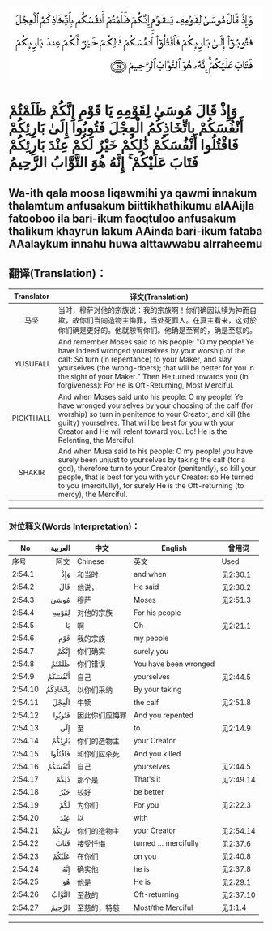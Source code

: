 ![002:054](images/002_054.gif)

#  وَإِذْ قَالَ مُوسَىٰ لِقَوْمِهِ يَا قَوْمِ إِنَّكُمْ ظَلَمْتُمْ أَنْفُسَكُمْ بِاتِّخَاذِكُمُ الْعِجْلَ فَتُوبُوا إِلَىٰ بَارِئِكُمْ فَاقْتُلُوا أَنْفُسَكُمْ ذَٰلِكُمْ خَيْرٌ لَكُمْ عِنْدَ بَارِئِكُمْ فَتَابَ عَلَيْكُمْ ۚ إِنَّهُ هُوَ التَّوَّابُ الرَّحِيمُ 

## Wa-ith qala moosa liqawmihi ya qawmi innakum thalamtum anfusakum biittikhathikumu alAAijla fatooboo ila bari-ikum faoqtuloo anfusakum thalikum khayrun lakum AAinda bari-ikum fataba AAalaykum innahu huwa alttawwabu alrraheemu

## 翻译(Translation)：

| Translator | 译文(Translation)                                            |
| :--------: | ------------------------------------------------------------ |
|    马坚    | 当时，穆萨对他的宗族说：我的宗族啊！你们确因认犊为神而自欺，故你们当向造物主悔罪，当处死罪人。在真主看来，这对於你们确是更好的。他就恕宥你们。他确是至宥的，确是至慈的。 |
|  YUSUFALI  | And remember Moses said to his people: "O my people! Ye have indeed wronged yourselves by your worship of the calf: So turn (in repentance) to your Maker, and slay yourselves (the wrong-doers); that will be better for you in the sight of your Maker." Then He turned towards you (in forgiveness): For He is Oft-Returning, Most Merciful. |
| PICKTHALL  | And when Moses said unto his people: O my people! Ye have wronged yourselves by your choosing of the calf (for worship) so turn in penitence to your Creator, and kill (the guilty) yourselves. That will be best for you with your Creator and He will relent toward you. Lo! He is the Relenting, the Merciful. |
|   SHAKIR   | And when Musa said to his people: O my people! you have surely been unjust to yourselves by taking the calf (for a god), therefore turn to your Creator (penitently), so kill your people, that is best for you with your Creator: so He turned to you (mercifully), for surely He is the Oft-returning (to mercy), the Merciful. |

---

### 对位释义(Words Interpretation)：

| No      |  العربية | 中文           | English               | 曾用词    |
| ------- | -------: | -------------- | --------------------- | --------- |
| 序号    |     阿文 | Chinese        | 英文                  | Used      |
| 2:54.1  |      وَإِذْ | 和当时         | and when              | 见2:30.1  |
| 2:54.2  |      قَالَ | 他说，         | He said               | 见2:30.2  |
| 2:54.3  |     مُوسَىٰ | 穆萨           | Moses                 | 见2:51.3  |
| 2:54.4  |    لِقَوْمِهِ | 对他的宗族     | For his people        |           |
| 2:54.5  |       يَا | 啊             | Oh                    | 见2:21.1  |
| 2:54.6  |      قَوْمِ | 我的宗族       | my people             |           |
| 2:54.7  |     إِنَّكُمْ | 你们确实       | surely you            |           |
| 2:54.8  |    ظَلَمْتُمْ | 你们错误       | You have been wronged |           |
| 2:54.9  |   أَنْفُسَكُمْ | 自己           | yourselves            | 见2:44.5  |
| 2:54.10 | بِاتِّخَاذِكُمُ | 以你们采纳     | By your taking        |           |
| 2:54.11 |    الْعِجْلَ | 牛犊           | the calf              | 见2:51.8  |
| 2:54.12 |   فَتُوبُوا | 因此你们应悔罪 | And you repented      |           |
| 2:54.13 |      إِلَىٰ | 至             | to                    | 见2:14.9  |
| 2:54.14 |   بَارِئِكُمْ | 你们的造物主   | your Creator          |           |
| 2:54.15 |  فَاقْتُلُوا | 和你们应杀死   | And you killed        |           |
| 2:54.16 |   أَنْفُسَكُمْ | 自己           | yourselves            | 见2:44.5  |
| 2:54.17 |     ذَٰلِكُمْ | 那个是         | That's it             | 见2:49.14 |
| 2:54.18 |      خَيْرٌ | 较好           | be better             |           |
| 2:54.19 |      لَكُمْ | 为你们         | For you               | 见2:22.3  |
| 2:54.20 |      عِنْدَ | 以             | with                  |           |
| 2:54.21 |   بَارِئِكُمْ | 你们的造物主   | your Creator          | 见2:54.14 |
| 2:54.22 |     فَتَابَ | 接受忏悔       | turned … mercifully   | 见2:37.6  |
| 2:54.23 |    عَلَيْكُمْ | 在你们         | on you                | 见2:40.8  |
| 2:54.24 |      إِنَّهُ | 确实他         | he is                 | 见2:37.8  |
| 2:54.25 |       هُوَ | 他是           | He is                 | 见2:29.1  |
| 2:54.26 |   التَّوَّابُ | 至赦的         | Oft-returning         | 见2:37.10 |
| 2:54.27 |   الرَّحِيمُ | 至慈的，特慈   | Most/the Merciful     | 见1:1.4   |

---
